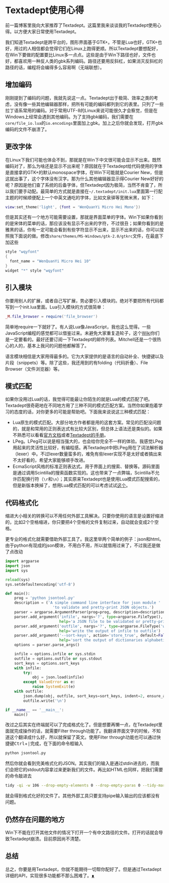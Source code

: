 # Textadept使用心得

前一篇博客里我向大家推荐了Textadept。这篇里我来谈谈我的Textadept使用心得。以方便大家日常使用Textadept。

我们知道Textadept是跨平台的，图形界面基于GTK+。不管是Lua也好，GTK+也好，用过的人相信都会觉得它们在Linux上跑得更顺。所以Textadept要想配好，在Win下要做的配置要比Linux多一点点。这些是由于Win下路径也好，文件也好，都喜欢用一种反人类的gbk系列编码。路径还要用反斜杠，如果消灭反斜杠的路径的话，编程将会编得多么容易啊（无端联想）。

## 增加编码

刚刚提到了编码的问题，我就先说这一点。Textadept出于极简、效率之类的考虑，没有像一些其他编辑器那样，把所有可能的编码都列到它的表里。只列了一些拉丁语系常用的编码。对于常用UTF-8的Linux来说可能很久才会察觉，但是在Windows上经常会遇到其他编码。为了支持gbk编码，我们需要在`core/file_io.lua`的`io.encodings`里面加上gbk。加上之后你就会发现，打开gbk编码的文件不崩溃了。

## 更改字体

在Linux下我们可能也体会不到，那就是在Win下中文很可能会显示不出来。既然编码对了，那么为啥还是显示不出来呢？原因就在于Textadept给代码使用的字体是直接拿的GTK+的默认monospace字体，在Win下可能就是Courier New，但是这就出事了，这个字体没有汉字。那为什么其他编辑器显示得Courier New好好的呢？原因是他们查了系统的后备字体，但Textadept因为极简，当然不肯查了，所以我们要手动配。最简单的方式就是直接在`~/.textadept/init.lua`里面第一行配主题的时候顺便配上一个中英文通吃的字体，比如文泉驿等宽微米黑，如下：

```lua
view:set_theme('light', {font = 'WenQuanYi Micro Hei Mono'})
```

但是其实还有一个地方可能需要设置，那就是界面菜单的字体。Win下如果你看到的是宋体的菜单的话，那应该没有显示不出来的字符，不过很丑；如果你看到的是雅黑的话，你有一定可能会看到有些字符显示不出来，显示不出来的话，你可以按照我下面说的做。修改`share/themes/MS-Windows/gtk-2.0/gtkrc`文件，在最底下加这些

```cpp
style "wqyfont"
{
  font_name = "WenQuanYi Micro Hei 10"
}
widget "*" style "wqyfont"
```

## 引入模块

你要用别人的扩展，或者自己写扩展，势必要引入模块的。绝对不要把所有代码都写到一个init.lua里面。Lua引入模块的方式很简单：

```lua
_M.file_browser = require('file_browser')
```

简单地require一下就好了。有人说Lua像JavaScript，我也这么觉得。一些JavaScript编程的感觉都可以借鉴过来。未避免大家重复造轮子，这个[Wiki](https://foicica.com/wiki/textadept)你们是一定要看的。最好还要订阅一下Textadept的邮件列表。Mitchell还是一个很热心的人的，基本上我问的问题他都解答了。

语言模块相信是大家用得最多的。它为大家提供的是语言的自动补全、快捷键以及片段（snippets）等。除了这些，我还用到的有folding（代码折叠）、File Browser（文件浏览器）等。

## 模式匹配

如果你没用过Lua的话，我觉得可能最让你陌生的就是Lua的模式匹配了吧。Textadept很奇葩地在不同地方用了三种不同的模式匹配方案。当然你如果抱着学习的态度的话，对你更多的可能是帮助吧。下面我来说说这三种模式匹配：

- Lua原生的模式匹配。大部分地方作者都是用的这套方案。常见的匹配没问题的，就是和常用的正则表达式有比较大区别，但总体上语法还是类似的。如果不熟悉可以看看[官方文档](https://cloudwu.github.io/lua53doc/manual.html#6.4.1)或者[Textadept的手册](https://foicica.com/textadept/manual.html#Lua.Patterns)。
- LPeg。LPeg可以说是相当强大的，也会给你完全不一样的体验。我感觉LPeg用起来的灵活性比较好，有编程感。再Textadept中把LPeg用在了词法解析器（lexer）中。不过lexer数量蛮多的，难免有些lexer实现不是太好或者搞出来不太好看的，希望大家能够顺手改进。
- EcmaScript风格的标准正则表达式。用于界面上的搜索、替换等。源码里面是通过调用Scintilla的搜索函数实现的。这也带来了一点弊端，Scintilla不允许匹配换行符（`\r`和`\n`）；其实原来Textadept也是使用Lua模式匹配搜索的，但是新版本换掉了，想用Lua模式匹配的可以考虑试试[这个](https://foicica.com/wiki/lua-pattern-find)。

## 代码格式化

缩进大小相关的转换可以不用任何外部工具解决。只要你使用的语言是设置好缩进的，比如2个空格缩进，你只要把4个空格的文件复制过来，自动就会变成2个空格。

更专业的格式化就需要借助外部工具了。我这里举两个简单的例子：json和html。由于python有现成的json模块，不用白不用，所以就借用过来了，不过我还是做了点改动

```python
import argparse
import json
import sys

reload(sys)
sys.setdefaultencoding('utf-8')

def main():
    prog = 'python jsontool.py'
    description = ('A simple command line interface for json module '
                     'to validate and pretty-print JSON objects.')
    parser = argparse.ArgumentParser(prog=prog, description=description)
    parser.add_argument('infile', nargs='?', type=argparse.FileType(),
                        help='a JSON file to be validated or pretty-printed')
    parser.add_argument('outfile', nargs='?', type=argparse.FileType('w'),
                        help='write the output of infile to outfile')
    parser.add_argument('--sort-keys', action='store_true', default=False,
                        help='sort the output of dictionaries alphabetically by key')
    options = parser.parse_args()

    infile = options.infile or sys.stdin
    outfile = options.outfile or sys.stdout
    sort_keys = options.sort_keys
    with infile:
        try:
            obj = json.load(infile)
        except ValueError as e:
            raise SystemExit(e)
    with outfile:
        json.dump(obj, outfile, sort_keys=sort_keys, indent=2, ensure_ascii=False)
        outfile.write('\n')

if __name__ == '__main__':
    main()
```

改过之后其实在终端就可以了完成格式化了。但是想要再懒一点，在Textadept里面就完成操作的话，就需要Filter through功能了。我翻译界面文字的时候，不知道这个翻译成什么好，所以就保留了英文。使用Filter through功能也可以通过快捷键<kbd>Ctrl</kbd>+<kbd>|</kbd>完成，在下面的命令框输入

```bash
python jsontool.py
```

然后你就会看到完美格式化的JSON。其实我们的输入是通过stdin进去的，而我们会把它的stdout内容拿过来更新我们的文件。再比如HTML也同样，把我们需要的命令敲进去

```bash
tidy -qi -w 106 --drop-empty-elements 0 --drop-empty-paras 0 --tidy-mark 0
```

就会得到格式化好的文件了。其他外部工具只要支持pipe输入输出的应该都没有问题。

## 仍然存在问题的地方

Win下不能在打开其他文件的情况下打开一个有中文路径的文件。打开的话就会导致Textadept崩溃。目前原因尚不清楚。

## 总结

总之，你要是用Textadept，你就不能期待一切帮你配好了。但是通过Textadept详细的API，实现很多功能都不那么困难了。[∎](../ "返回首页")
